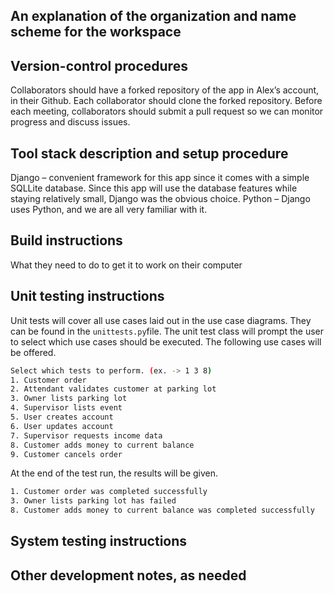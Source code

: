 

## An explanation of the organization and name scheme for the workspace

## Version-control procedures
Collaborators should have a forked repository of the app in Alex’s account, in their Github. Each collaborator should clone the forked repository. Before each meeting, collaborators should submit a pull request so we can monitor progress and discuss issues. 

## Tool stack description and setup procedure
Django – convenient framework for this app since it comes with a simple SQLLite database. Since this app will use the database features while staying relatively small, Django was the obvious choice.
Python – Django uses Python, and we are all very familiar with it. 

## Build instructions
What they need to do to get it to work on their computer

## Unit testing instructions
Unit tests will cover all use cases laid out in the use case diagrams. They can be found in the ```unittests.py```file. The unit test class will prompt the user to select which use cases should be executed. The following use cases will be offered.  
```bash
Select which tests to perform. (ex. -> 1 3 8)
1. Customer order
2. Attendant validates customer at parking lot
3. Owner lists parking lot
4. Supervisor lists event
5. User creates account
6. User updates account
7. Supervisor requests income data
8. Customer adds money to current balance
9. Customer cancels order
```
At the end of the test run, the results will be given. 
```bash
1. Customer order was completed successfully
3. Owner lists parking lot has failed
8. Customer adds money to current balance was completed successfully
```
## System testing instructions

## Other development notes, as needed
